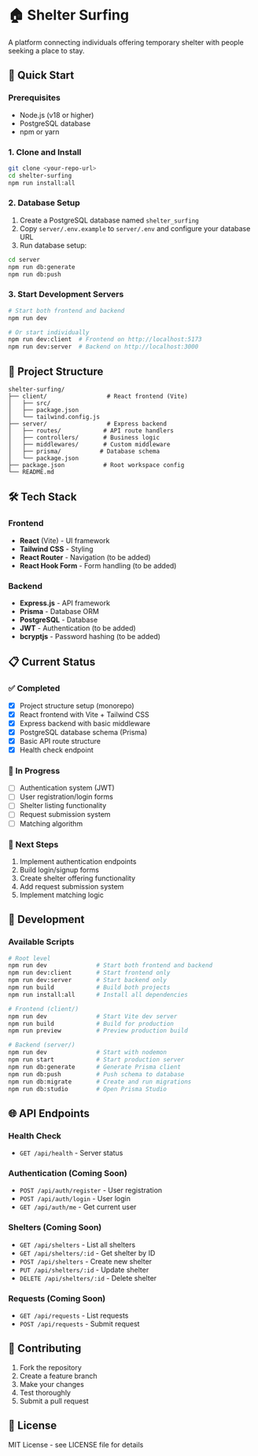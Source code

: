 # 🏠 Shelter Surfing

A platform connecting individuals offering temporary shelter with people seeking a place to stay.

## 🚀 Quick Start

### Prerequisites
- Node.js (v18 or higher)
- PostgreSQL database
- npm or yarn

### 1. Clone and Install
```bash
git clone <your-repo-url>
cd shelter-surfing
npm run install:all
```

### 2. Database Setup
1. Create a PostgreSQL database named `shelter_surfing`
2. Copy `server/.env.example` to `server/.env` and configure your database URL
3. Run database setup:
```bash
cd server
npm run db:generate
npm run db:push
```

### 3. Start Development Servers
```bash
# Start both frontend and backend
npm run dev

# Or start individually
npm run dev:client  # Frontend on http://localhost:5173
npm run dev:server  # Backend on http://localhost:3000
```

## 📁 Project Structure

```
shelter-surfing/
├── client/                 # React frontend (Vite)
│   ├── src/
│   ├── package.json
│   └── tailwind.config.js
├── server/                 # Express backend
│   ├── routes/            # API route handlers
│   ├── controllers/       # Business logic
│   ├── middlewares/       # Custom middleware
│   ├── prisma/           # Database schema
│   └── package.json
├── package.json           # Root workspace config
└── README.md
```

## 🛠 Tech Stack

### Frontend
- **React** (Vite) - UI framework
- **Tailwind CSS** - Styling
- **React Router** - Navigation (to be added)
- **React Hook Form** - Form handling (to be added)

### Backend
- **Express.js** - API framework
- **Prisma** - Database ORM
- **PostgreSQL** - Database
- **JWT** - Authentication (to be added)
- **bcryptjs** - Password hashing (to be added)

## 📋 Current Status

### ✅ Completed
- [x] Project structure setup (monorepo)
- [x] React frontend with Vite + Tailwind CSS
- [x] Express backend with basic middleware
- [x] PostgreSQL database schema (Prisma)
- [x] Basic API route structure
- [x] Health check endpoint

### 🔄 In Progress
- [ ] Authentication system (JWT)
- [ ] User registration/login forms
- [ ] Shelter listing functionality
- [ ] Request submission system
- [ ] Matching algorithm

### 📝 Next Steps
1. Implement authentication endpoints
2. Build login/signup forms
3. Create shelter offering functionality
4. Add request submission system
5. Implement matching logic

## 🔧 Development

### Available Scripts
```bash
# Root level
npm run dev              # Start both frontend and backend
npm run dev:client       # Start frontend only
npm run dev:server       # Start backend only
npm run build            # Build both projects
npm run install:all      # Install all dependencies

# Frontend (client/)
npm run dev              # Start Vite dev server
npm run build            # Build for production
npm run preview          # Preview production build

# Backend (server/)
npm run dev              # Start with nodemon
npm run start            # Start production server
npm run db:generate      # Generate Prisma client
npm run db:push          # Push schema to database
npm run db:migrate       # Create and run migrations
npm run db:studio        # Open Prisma Studio
```

## 🌐 API Endpoints

### Health Check
- `GET /api/health` - Server status

### Authentication (Coming Soon)
- `POST /api/auth/register` - User registration
- `POST /api/auth/login` - User login
- `GET /api/auth/me` - Get current user

### Shelters (Coming Soon)
- `GET /api/shelters` - List all shelters
- `GET /api/shelters/:id` - Get shelter by ID
- `POST /api/shelters` - Create new shelter
- `PUT /api/shelters/:id` - Update shelter
- `DELETE /api/shelters/:id` - Delete shelter

### Requests (Coming Soon)
- `GET /api/requests` - List requests
- `POST /api/requests` - Submit request

## 🤝 Contributing

1. Fork the repository
2. Create a feature branch
3. Make your changes
4. Test thoroughly
5. Submit a pull request

## 📄 License

MIT License - see LICENSE file for details 